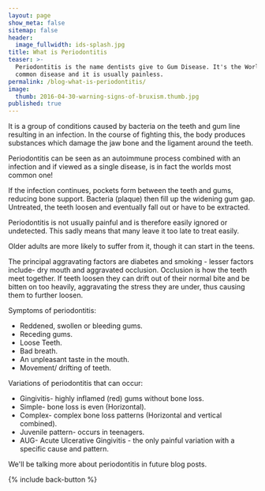```yaml
---
layout: page
show_meta: false
sitemap: false
header:
  image_fullwidth: ids-splash.jpg
title: What is Periodontitis
teaser: >-
  Periodontitis is the name dentists give to Gum Disease. It's the World's most
  common disease and it is usually painless.
permalink: /blog-what-is-periodontitis/
image:
  thumb: 2016-04-30-warning-signs-of-bruxism.thumb.jpg
published: true
---
```




It is a group of conditions caused by bacteria on the teeth and gum line resulting in an infection. In the course of fighting this, the body produces substances which damage the jaw bone and the ligament around the teeth.

Periodontitis can be seen as an autoimmune process combined with an infection and if viewed as a single disease, is in fact the worlds most common one!

If the infection continues, pockets form between the teeth and gums, reducing bone support. Bacteria (plaque) then fill up the widening gum gap. Untreated, the teeth loosen and eventually fall out or have to be extracted.

Periodontitis is not usually painful and is therefore easily ignored or undetected. This sadly means that many leave it too late to treat easily.

Older adults are more likely to suffer from it, though it can start in the teens.

The principal aggravating factors are diabetes and smoking - lesser factors include- dry mouth and aggravated occlusion. Occlusion is how the teeth meet together. If teeth loosen they can drift out of their normal bite and be bitten on too heavily, aggravating the stress they are under, thus causing them to further loosen.

Symptoms of periodontitis:

+ Reddened, swollen or bleeding gums.
+ Receding gums.
+ Loose Teeth.
+ Bad breath.
+ An unpleasant taste in the mouth.
+ Movement/ drifting of teeth.

Variations of periodontitis that can occur:

+ Gingivitis- highly inflamed (red) gums without bone loss.
+ Simple- bone loss is even (Horizontal).
+ Complex- complex bone loss patterns (Horizontal and vertical combined).
+ Juvenile pattern- occurs in teenagers.
+ AUG- Acute Ulcerative Gingivitis - the only painful variation with a specific cause and pattern.

We'll be talking more about periodontitis in future blog posts.

  {% include back-button %}

